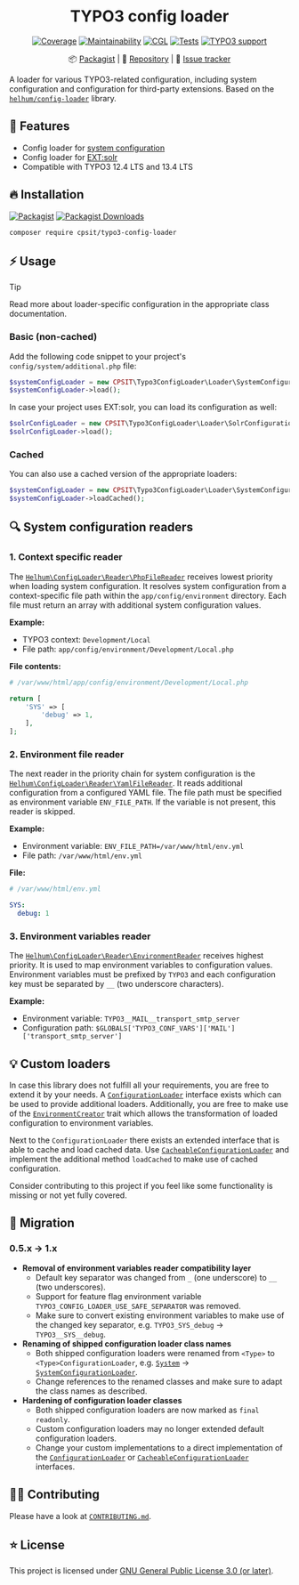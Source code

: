 <div align="center">

# TYPO3 config loader

[![Coverage](https://img.shields.io/coverallsCoverage/github/CPS-IT/typo3-config-loader?logo=coveralls)](https://coveralls.io/github/CPS-IT/typo3-config-loader)
[![Maintainability](https://qlty.sh/badges/825c9008-975f-4fcf-9039-a0c12ad07781/maintainability.svg)](https://qlty.sh/gh/CPS-IT/projects/typo3-config-loader)
[![CGL](https://img.shields.io/github/actions/workflow/status/CPS-IT/typo3-config-loader/cgl.yaml?label=cgl&logo=github)](https://github.com/CPS-IT/typo3-config-loader/actions/workflows/cgl.yaml)
[![Tests](https://img.shields.io/github/actions/workflow/status/CPS-IT/typo3-config-loader/tests.yaml?label=tests&logo=github)](https://github.com/CPS-IT/typo3-config-loader/actions/workflows/tests.yaml)
[![TYPO3 support](https://img.shields.io/badge/TYPO3-12_%26_13-orange?logo=typo3)](https://get.typo3.org/)

📦&nbsp;[Packagist](https://packagist.org/packages/cpsit/typo3-config-loader) |
💾&nbsp;[Repository](https://github.com/CPS-IT/typo3-config-loader) |
🐛&nbsp;[Issue tracker](https://github.com/CPS-IT/typo3-config-loader/issues)

</div>

A loader for various TYPO3-related configuration, including system configuration and
configuration for third-party extensions. Based on the [`helhum/config-loader`][1]
library.

## 🚀 Features

* Config loader for [system configuration](src/Loader/SystemConfigurationLoader.php)
* Config loader for [EXT:solr](src/Loader/SolrConfigurationLoader.php)
* Compatible with TYPO3 12.4 LTS and 13.4 LTS

## 🔥 Installation

[![Packagist](https://img.shields.io/packagist/v/cpsit/typo3-config-loader?label=version&logo=packagist)](https://packagist.org/packages/cpsit/typo3-config-loader)
[![Packagist Downloads](https://img.shields.io/packagist/dt/cpsit/typo3-config-loader?color=brightgreen)](https://packagist.org/packages/cpsit/typo3-config-loader)

```bash
composer require cpsit/typo3-config-loader
```

## ⚡ Usage

> [!TIP]
> Read more about loader-specific configuration in the appropriate class documentation.

### Basic (non-cached)

Add the following code snippet to your project's `config/system/additional.php` file:

```php
$systemConfigLoader = new CPSIT\Typo3ConfigLoader\Loader\SystemConfigurationLoader();
$systemConfigLoader->load();
```

In case your project uses EXT:solr, you can load its configuration as well:

```php
$solrConfigLoader = new CPSIT\Typo3ConfigLoader\Loader\SolrConfigurationLoader();
$solrConfigLoader->load();
```

### Cached

You can also use a cached version of the appropriate loaders:

```php
$systemConfigLoader = new CPSIT\Typo3ConfigLoader\Loader\SystemConfigurationLoader();
$systemConfigLoader->loadCached();
```

## 🔍 System configuration readers

### 1. Context specific reader

The [`Helhum\ConfigLoader\Reader\PhpFileReader`][2] receives lowest priority when
loading system configuration. It resolves system configuration from a context-specific
file path within the `app/config/environment` directory. Each file must return an array
with additional system configuration values.

**Example:**

* TYPO3 context: `Development/Local`
* File path: `app/config/environment/Development/Local.php`

**File contents:**

```php
# /var/www/html/app/config/environment/Development/Local.php

return [
    'SYS' => [
        'debug' => 1,
    ],
];
```

### 2. Environment file reader

The next reader in the priority chain for system configuration is the
[`Helhum\ConfigLoader\Reader\YamlFileReader`][3]. It reads additional configuration
from a configured YAML file. The file path must be specified as environment variable
`ENV_FILE_PATH`. If the variable is not present, this reader is skipped.

**Example:**

* Environment variable: `ENV_FILE_PATH=/var/www/html/env.yml`
* File path: `/var/www/html/env.yml`

**File:**

```yaml
# /var/www/html/env.yml

SYS:
  debug: 1
```

### 3. Environment variables reader

The [`Helhum\ConfigLoader\Reader\EnvironmentReader`][4] receives highest priority.
It is used to map environment variables to configuration values. Environment variables
must be prefixed by `TYPO3` and each configuration key must be separated by `__`
(two underscore characters).

**Example:**

* Environment variable: `TYPO3__MAIL__transport_smtp_server`
* Configuration path: `$GLOBALS['TYPO3_CONF_VARS']['MAIL']['transport_smtp_server']`

## 💡 Custom loaders

In case this library does not fulfill all your requirements, you are free to extend
it by your needs. A [`ConfigurationLoader`](src/Loader/ConfigurationLoader.php)
interface exists which can be used to provide additional loaders. Additionally, you
are free to make use of the [`EnvironmentCreator`](src/EnvironmentCreator.php) trait
which allows the transformation of loaded configuration to environment variables.

Next to the `ConfigurationLoader` there exists an extended interface that is able to
cache and load cached data. Use
[`CacheableConfigurationLoader`](src/Loader/CacheableConfigurationLoader.php) and
implement the additional method `loadCached` to make use of cached configuration.

Consider contributing to this project if you feel like some functionality is missing
or not yet fully covered.

## 🚧 Migration

### 0.5.x → 1.x

* **Removal of environment variables reader compatibility layer**
  * Default key separator was changed from `_` (one underscore) to `__` (two underscores).
  * Support for feature flag environment variable `TYPO3_CONFIG_LOADER_USE_SAFE_SEPARATOR`
    was removed.
  * Make sure to convert existing environment variables to make use of the changed
    key separator, e.g. `TYPO3_SYS_debug` → `TYPO3__SYS__debug`.
* **Renaming of shipped configuration loader class names**
  * Both shipped configuration loaders were renamed from `<Type>` to
    `<Type>ConfigurationLoader`, e.g. [`System`][5] →
    [`SystemConfigurationLoader`](src/Loader/SystemConfigurationLoader.php).
  * Change references to the renamed classes and make sure to adapt the class names
    as described.
* **Hardening of configuration loader classes**
  * Both shipped configuration loaders are now marked as `final readonly`.
  * Custom configuration loaders may no longer extended default configuration loaders.
  * Change your custom implementations to a direct implementation of the
    [`ConfigurationLoader`](src/Loader/ConfigurationLoader.php) or
    [`CacheableConfigurationLoader`](src/Loader/CacheableConfigurationLoader.php) interfaces.

## 🧑‍💻 Contributing

Please have a look at [`CONTRIBUTING.md`](CONTRIBUTING.md).

## ⭐ License

This project is licensed under [GNU General Public License 3.0 (or later)](LICENSE).

[1]: https://github.com/helhum/config-loader
[2]: https://github.com/helhum/config-loader/blob/main/src/Reader/PhpFileReader.php
[3]: https://github.com/helhum/config-loader/blob/main/src/Reader/YamlFileReader.php
[4]: https://github.com/helhum/config-loader/blob/main/src/Reader/EnvironmentReader.php
[5]: https://github.com/CPS-IT/typo3-config-loader/blob/5e516082108bce67adcf4b5b20e344725a3764f5/src/Loader/System.php
